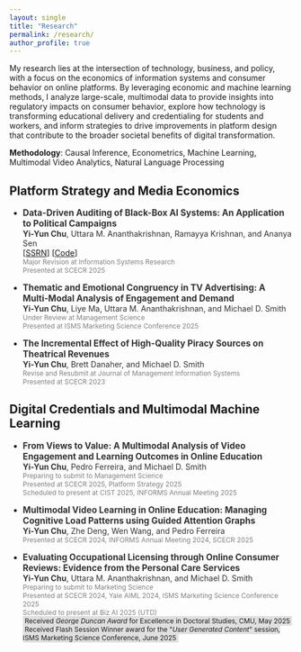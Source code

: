 ```yaml
---
layout: single
title: "Research"
permalink: /research/
author_profile: true
---
```


My research lies at the intersection of technology, business, and policy, with a focus on the economics of information systems and consumer behavior on online platforms. By leveraging economic and machine learning methods, I analyze large-scale, multimodal data to provide insights into regulatory impacts on consumer behavior, explore how technology is transforming educational delivery and credentialing for students and workers, and inform strategies to drive improvements in platform design that contribute to the broader societal benefits of digital transformation.

**Methodology**: Causal Inference, Econometrics, Machine Learning, Multimodal Video Analytics, Natural Language Processing

## Platform Strategy and Media Economics

- <span style="color:#333333; font-size:1.1em;">**Data-Driven Auditing of Black-Box AI Systems: An Application to Political Campaigns** </span><br/>
  <span style="color:#333333; font-size:1em;">**Yi-Yun Chu**, Uttara M. Ananthakrishnan, Ramayya Krishnan, and Ananya Sen </span> <br/>
  [[SSRN](https://papers.ssrn.com/sol3/papers.cfm?abstract_id=5057627)] [[Code](https://github.com/yiyun-chu/PoliticalMessagingAnalysis)]  <br/>
  <span style="color:gray; font-size:0.85em;">Major Revision at Information Systems Research </span><br/>
  <span style="color:gray; font-size:0.85em;">Presented at SCECR 2025 </span>
  
- <span style="color:#333333; font-size:1.1em;">**Thematic and Emotional Congruency in TV Advertising: A Multi-Modal Analysis of Engagement and Demand** </span><br/>
  <span style="color:#333333; font-size:1em;">**Yi-Yun Chu**, Liye Ma, Uttara M. Ananthakrishnan, and Michael D. Smith </span><br/>
  <span style="color:gray; font-size:0.85em;">Under Review at Management Science </span><br/>
  <span style="color:gray; font-size:0.85em;">Presented at ISMS Marketing Science Conference 2025</span>
  

- <span style="color:#333333; font-size:1.1em;">**The Incremental Effect of High-Quality Piracy Sources on Theatrical Revenues** </span><br/>
  <span style="color:#333333; font-size:1em;">**Yi-Yun Chu**, Brett Danaher, and Michael D. Smith </span> <br/>
  <span style="color:gray; font-size:0.85em;">Revise and Resubmit at Journal of Management Information Systems <br/>
  Presented at SCECR 2023</span>


## Digital Credentials and Multimodal Machine Learning

- <span style="color:#333333; font-size:1.1em;">**From Views to Value: A Multimodal Analysis of Video Engagement and Learning Outcomes in Online Education** </span> <br/>
  <span style="color:#333333; font-size:1em;">**Yi-Yun Chu**, Pedro Ferreira, and Michael D. Smith </span> <br>
  <span style="color:gray; font-size:0.85em;">Preparing to submit to Management Science</span><br/>
  <span style="color:gray; font-size:0.85em;">Presented at SCECR 2025, Platform Strategy 2025 </span><br/>
  <span style="color:gray; font-size:0.85em;">Scheduled to present at CIST 2025, INFORMS Annual Meeting 2025 </span>

- <span style="color:#333333; font-size:1.1em;">**Multimodal Video Learning in Online Education: Managing Cognitive Load Patterns using Guided Attention Graphs**</span> <br/>
  <span style="color:#333333; font-size:1em;">**Yi-Yun Chu**, Zhe Deng, Wen Wang, and Pedro Ferreira</span><br/>
  <span style="color:gray; font-size:0.85em;">Presented at SCECR 2024, INFORMS Annual Meeting 2024, SCECR 2025 </span>


- <span style="color:#333333; font-size:1.1em;">**Evaluating Occupational Licensing through Online Consumer Reviews: Evidence from the Personal Care Services** </span><br/>
  <span style="color:#333333; font-size:1em;">**Yi-Yun Chu**, Uttara M. Ananthakrishnan, and Michael D. Smith </span><br/>
  <span style="color:gray; font-size:0.85em;">Preparing to submit to Marketing Science</span><br/>
  <span style="color:gray; font-size:0.85em;">Presented at SCECR 2024, Yale AIML 2024, ISMS Marketing Science Conference 2025 <br/>
  Scheduled to present at Biz AI 2025 (UTD)</span> <br/>
  <span style="font-size:0.85em; background-color:#e0e0e0; padding:0.1em 0.3em;">
    Received *George Duncan Award* for Excellence in Doctoral Studies, CMU, May 2025
  </span><br/>
  <span style="font-size:0.85em; background-color:#e0e0e0; padding:0.1em 0.3em;">
    Received Flash Session Winner award for the "*User Generated Content*" session, ISMS Marketing Science Conference, June 2025
  </span>
  